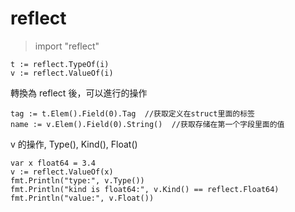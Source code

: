 # reflect

> import "reflect"

```
t := reflect.TypeOf(i) 
v := reflect.ValueOf(i)
```

轉換為 reflect 後，可以進行的操作

```
tag := t.Elem().Field(0).Tag  //获取定义在struct里面的标签
name := v.Elem().Field(0).String()  //获取存储在第一个字段里面的值
```

v 的操作, Type(), Kind(), Float()
```
var x float64 = 3.4
v := reflect.ValueOf(x)
fmt.Println("type:", v.Type())
fmt.Println("kind is float64:", v.Kind() == reflect.Float64)
fmt.Println("value:", v.Float())
```